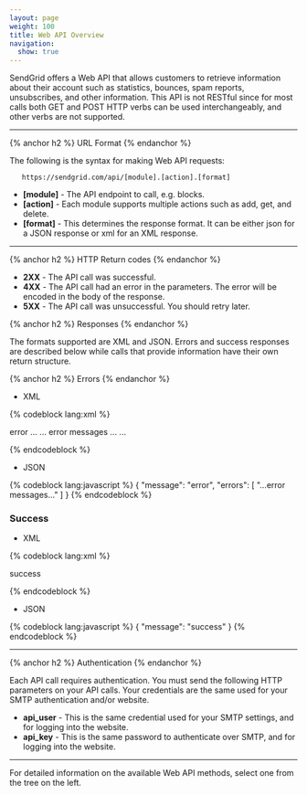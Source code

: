 ```yaml
---
layout: page
weight: 100
title: Web API Overview
navigation:
  show: true
---
```


SendGrid offers a Web API that allows customers to retrieve information about their account such as statistics, bounces, spam reports, unsubscribes, and other information. This API is not RESTful since for most calls both GET and POST HTTP verbs can be used interchangeably, and other verbs are not supported.

* * * * *


{% anchor h2 %} URL Format {% endanchor %}


The following is the syntax for making Web API requests:

` 	https://sendgrid.com/api/[module].[action].[format]`

-   **[module]** - The API endpoint to call, e.g. blocks.
-   **[action]** - Each module supports multiple actions such as add, get, and delete.
-   **[format]** - This determines the response format. It can be either json for a JSON response or xml for an XML response.

* * * * *


{% anchor h2 %} HTTP Return codes {% endanchor %}


-   **2XX** - The API call was successful.
-   **4XX** - The API call had an error in the parameters. The error will be encoded in the body of the response.
-   **5XX** - The API call was unsuccessful. You should retry later.


{% anchor h2 %} Responses {% endanchor %}


The formats supported are XML and JSON. Errors and success responses are described below while calls that provide information have their own return structure.


{% anchor h2 %} Errors {% endanchor %}


-   XML 


{% codeblock lang:xml %}
<?xml version="1.0" encoding="ISO-8859-1"?>

<result>
   <message>error</message>
   <errors>
      ...
      <error>... error messages ...</error>
      ...
   </errors>
</result>

{% endcodeblock %}



-   JSON 


{% codeblock lang:javascript %}
{
  "message": "error",
  "errors": [
    "...error messages..."
  ]
}
{% endcodeblock %}




### Success

-   XML 


{% codeblock lang:xml %}
<?xml version="1.0" encoding="ISO-8859-1"?>

<result>
success
</result>

{% endcodeblock %}



-   JSON 


{% codeblock lang:javascript %}
{
  "message": "success"
}
{% endcodeblock %}




* * * * *


{% anchor h2 %} Authentication {% endanchor %}


Each API call requires authentication. You must send the following HTTP parameters on your API calls. Your credentials are the same used for your SMTP authentication and/or website.

-   **api\_user** - This is the same credential used for your SMTP settings, and for logging into the website.
-   **api\_key** - This is the same password to authenticate over SMTP, and for logging into the website.

* * * * *

For detailed information on the available Web API methods, select one from the tree on the left.
